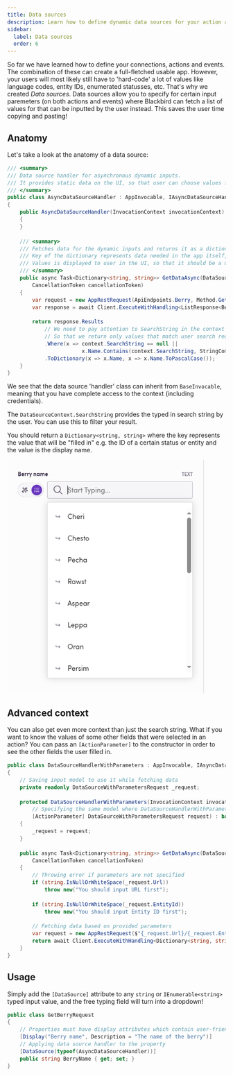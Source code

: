 ```yaml
---
title: Data sources
description: Learn how to define dynamic data sources for your action and event inputs.
sidebar:
  label: Data sources
  order: 6
---
```


So far we have learned how to define your connections, actions and events. The combination of these can create a full-fletched usable app. However, your users will most likely still have to 'hard-code' a lot of values like language codes, entity IDs, enumerated statusses, etc. That's why we created _Data sources_. Data sources allow you to specify for certain input paremeters (on both actions and events) where Blackbird can fetch a list of values for that can be inputted by the user instead. This saves the user time copying and pasting!

## Anatomy

Let's take a look at the anatomy of a data source:

```cs
/// <summary>
/// Data source handler for asynchronous dynamic inputs.
/// It provides static data on the UI, so that user can choose values from the dropdown instead of printing it manually.
/// </summary>
public class AsyncDataSourceHandler : AppInvocable, IAsyncDataSourceHandler
{
    public AsyncDataSourceHandler(InvocationContext invocationContext) : base(invocationContext)
    {
    }

    /// <summary>
    /// Fetches data for the dynamic inputs and returns it as a dictionary.
    /// Key of the dictionary represents data needed in the app itself, e.g. ID.
    /// Values is displayed to user in the UI, so that it should be a user-friendly name of the item
    /// </summary>
    public async Task<Dictionary<string, string>> GetDataAsync(DataSourceContext context,
        CancellationToken cancellationToken)
    {
        var request = new AppRestRequest(ApiEndpoints.Berry, Method.Get, Creds);
        var response = await Client.ExecuteWithHandling<ListResponse<Berry>>(request);

        return response.Results
            // We need to pay attention to SearchString in the context
            // So that we return only values that match user search request
            .Where(x => context.SearchString == null ||
                        x.Name.Contains(context.SearchString, StringComparison.OrdinalIgnoreCase))
            .ToDictionary(x => x.Name, x => x.Name.ToPascalCase());
    }
}
```

We see that the data source 'handler' class can inherit from `BaseInvocable`, meaning that you have complete access to the context (including credentials).

The `DataSourceContext.SearchString` provides the typed in search string by the user. You can use this to filter your result.

You should return a `Dictionary<string, string>` where the key represents the value that will be "filled in" e.g. the ID of a certain status or entity and the value is the display name.

![connection](../../../assets/docs/dynamic_input.png)

## Advanced context

You can also get even more context than just the search string. What if you want to know the values of some other fields that were selected in an action? You can pass an `[ActionParameter]` to the constructor in order to see the other fields the user filled in.

```cs
public class DataSourceHandlerWithParameters : AppInvocable, IAsyncDataSourceHandler
{
    // Saving input model to use it while fetching data
    private readonly DataSourceWithParametersRequest _request;

    protected DataSourceHandlerWithParameters(InvocationContext invocationContext,
        // Specifying the same model where DataSourceHandlerWithParameters was added
        [ActionParameter] DataSourceWithParametersRequest request) : base(invocationContext)
    {
        _request = request;
    }

    public async Task<Dictionary<string, string>> GetDataAsync(DataSourceContext context,
        CancellationToken cancellationToken)
    {
        // Throwing error if parameters are not specified
        if (string.IsNullOrWhiteSpace(_request.Url))
            throw new("You should input URL first");

        if (string.IsNullOrWhiteSpace(_request.EntityId))
            throw new("You should input Entity ID first");

        // Fetching data based on provided parameters
        var request = new AppRestRequest($"{_request.Url}/{_request.EntityId}", Method.Get, Creds);
        return await Client.ExecuteWithHandling<Dictionary<string, string>>(request);
    }
}
```

## Usage

Simply add the `[DataSource]` attribute to any `string` or `IEnumerable<string>` typed input value, and the free typing field will turn into a dropdown!

```cs
public class GetBerryRequest
{
    // Properties must have display attributes which contain user-friendly name of variable
    [Display("Berry name", Description = "The name of the berry")]
    // Applying data source handler to the property
    [DataSource(typeof(AsyncDataSourceHandler))]
    public string BerryName { get; set; }
}
```
